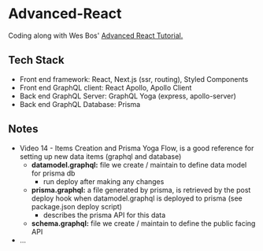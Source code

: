 # Advanced-React

Coding along with Wes Bos' [Advanced React Tutorial.](https://advancedreact.com/)

## Tech Stack
* Front end framework: React, Next.js (ssr, routing), Styled Components
* Front end GraphQL client: React Apollo, Apollo Client
* Back end GraphQL Server: GraphQL Yoga (express, apollo-server)
* Back end GraphQL Database: Prisma

## Notes
* Video 14 - Items Creation and Prisma Yoga Flow, is a good reference for setting up new data items (graphql and database)
  - **datamodel.graphql:** file we create / maintain to define data model for prisma db
    + run deploy after making any changes
  - **prisma.graphql:** a file generated by prisma, is retrieved by the post deploy hook when datamodel.graphql is deployed to prisma (see package.json deploy script)
    + describes the prisma API for this data
  - **schema.graphql:** file we create / maintain to define the public facing API
* ...
  
